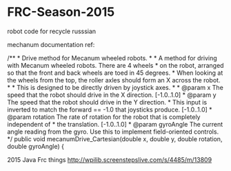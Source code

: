 FRC-Season-2015
===============

robot code for recycle russsian

mechanum documentation ref:

/**
     * Drive method for Mecanum wheeled robots.
     *
     * A method for driving with Mecanum wheeled robots. There are 4 wheels
     * on the robot, arranged so that the front and back wheels are toed in 45 degrees.
     * When looking at the wheels from the top, the roller axles should form an X across the robot.
     *
     * This is designed to be directly driven by joystick axes.
     *
     * @param x The speed that the robot should drive in the X direction. [-1.0..1.0]
     * @param y The speed that the robot should drive in the Y direction.
     * This input is inverted to match the forward == -1.0 that joysticks produce. [-1.0..1.0]
     * @param rotation The rate of rotation for the robot that is completely independent of
     * the translation. [-1.0..1.0]
     * @param gyroAngle The current angle reading from the gyro.  Use this to implement field-oriented controls.
     */
    public void mecanumDrive_Cartesian(double x, double y, double rotation, double gyroAngle) {
    
 2015 Java Frc things
 http://wpilib.screenstepslive.com/s/4485/m/13809
    
